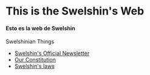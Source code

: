 # This is the Swelshin's Web
#### Esto es la web de Swelshin

Swelshinian Things


- [Swelshin's Official Newsletter](BOS/)
- <a href="Constitucion (1).pdf">Our Constitution</a>
- [Swelshin's laws](leyes/)

